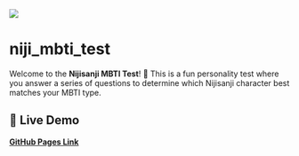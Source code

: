<img src="https://img.shields.io/badge/react-61DAFB?style=for-the-badge&logo=react&logoColor=black">

# niji_mbti_test
Welcome to the **Nijisanji MBTI Test**! 🌈 This is a fun personality test where you answer a series of questions to determine which Nijisanji character best matches your MBTI type.

## 🚀 Live Demo
**[GitHub Pages Link](https://dmseong.github.io/niji_mbti_test/)**